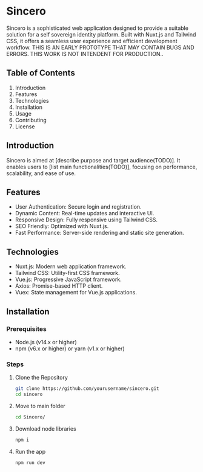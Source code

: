 # Sincero

Sincero is a sophisticated web application designed to provide a suitable solution for a self sovereign identity platform. Built with Nuxt.js and Tailwind CSS, it offers a seamless user experience and efficient development workflow.
THIS IS AN EARLY PROTOTYPE THAT MAY CONTAIN BUGS AND ERRORS. THIS WORK IS NOT INTENDENT FOR PRODUCTION..
## Table of Contents

1. Introduction
2. Features
3. Technologies
4. Installation
5. Usage
6. Contributing
7. License

## Introduction

Sincero is aimed at [describe purpose and target audience(TODO)]. It enables users to [list main functionalities(TODO)], focusing on performance, scalability, and ease of use.

## Features

- User Authentication: Secure login and registration.
- Dynamic Content: Real-time updates and interactive UI.
- Responsive Design: Fully responsive using Tailwind CSS.
- SEO Friendly: Optimized with Nuxt.js.
- Fast Performance: Server-side rendering and static site generation.

## Technologies

- Nuxt.js: Modern web application framework.
- Tailwind CSS: Utility-first CSS framework.
- Vue.js: Progressive JavaScript framework.
- Axios: Promise-based HTTP client.
- Vuex: State management for Vue.js applications.

## Installation

### Prerequisites

- Node.js (v14.x or higher)
- npm (v6.x or higher) or yarn (v1.x or higher)

### Steps

1. Clone the Repository

   ```bash
   git clone https://github.com/yourusername/sincero.git
   cd sincero

2. Move to main folder
   ```bash
   cd Sincero/

3. Download node libraries
   ```bash
   npm i

4. Run the app
   ```bash
   npm run dev
